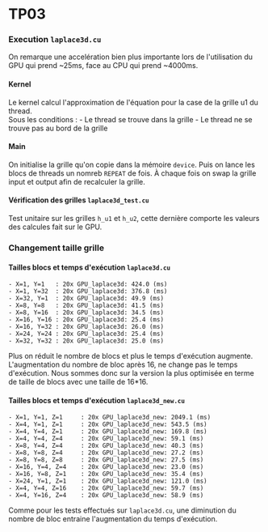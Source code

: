 # TP03

### Execution `laplace3d.cu`

On remarque une accelération bien plus importante lors de l'utilisation du GPU qui prend ~25ms, face au CPU qui prend ~4000ms. <br>

#### Kernel
Le kernel calcul l'approximation de l'équation pour la case de la grille u1 du thread. <br>
Sous les conditions : 
    - Le thread se trouve dans la grille
    - Le thread ne se trouve pas au bord de la grille

#### Main
On initialise la grille qu'on copie dans la mémoire `device`. Puis on lance les blocs de threads un nomreb `REPEAT` de fois. À chaque fois on swap la grille input et output afin de recalculer la grille.

#### Vérification des grilles `laplace3d_test.cu`
Test unitaire sur les grilles `h_u1` et `h_u2`, cette dernière comporte les valeurs des calcules fait sur le GPU.


### Changement taille grille

#### Tailles blocs et temps d'exécution `laplace3d.cu`
    - X=1, Y=1   : 20x GPU_laplace3d: 424.0 (ms) 
    - X=1, Y=32  : 20x GPU_laplace3d: 376.8 (ms)
    - X=32, Y=1  : 20x GPU_laplace3d: 49.9 (ms)
    - X=8, Y=8   : 20x GPU_laplace3d: 41.5 (ms)
    - X=8, Y=16  : 20x GPU_laplace3d: 34.5 (ms)
    - X=16, Y=16 : 20x GPU_laplace3d: 25.4 (ms)
    - X=16, Y=32 : 20x GPU_laplace3d: 26.0 (ms) 
    - X=24, Y=24 : 20x GPU_laplace3d: 25.4 (ms)
    - X=32, Y=32 : 20x GPU_laplace3d: 25.0 (ms) 

Plus on réduit le nombre de blocs et plus le temps d'exécution augmente. L'augmentation du nombre de bloc après 16, ne change pas le temps d'exécution. Nous sommes donc sur la version la plus optimisée en terme de taille de blocs avec une taille de 16*16.


#### Tailles blocs et temps d'exécution `laplace3d_new.cu`
    - X=1, Y=1, Z=1     : 20x GPU_laplace3d_new: 2049.1 (ms)
    - X=4, Y=1, Z=1     : 20x GPU_laplace3d_new: 543.5 (ms)
    - X=4, Y=4, Z=1     : 20x GPU_laplace3d_new: 169.8 (ms)
    - X=4, Y=4, Z=4     : 20x GPU_laplace3d_new: 59.1 (ms) 
    - X=8, Y=4, Z=4     : 20x GPU_laplace3d_new: 40.3 (ms)
    - X=8, Y=8, Z=4     : 20x GPU_laplace3d_new: 27.2 (ms)
    - X=8, Y=8, Z=8     : 20x GPU_laplace3d_new: 27.5 (ms)
    - X=16, Y=4, Z=4    : 20x GPU_laplace3d_new: 23.0 (ms)  
    - X=16, Y=8, Z=1    : 20x GPU_laplace3d_new: 35.4 (ms)
    - X=24, Y=1, Z=1    : 20x GPU_laplace3d_new: 121.0 (ms) 
    - X=4, Y=4, Z=16    : 20x GPU_laplace3d_new: 59.7 (ms)
    - X=4, Y=16, Z=4    : 20x GPU_laplace3d_new: 58.9 (ms)

Comme pour les tests effectués sur `laplace3d.cu`, une diminution du nombre de bloc entraine l'augmentation du temps d'exécution.